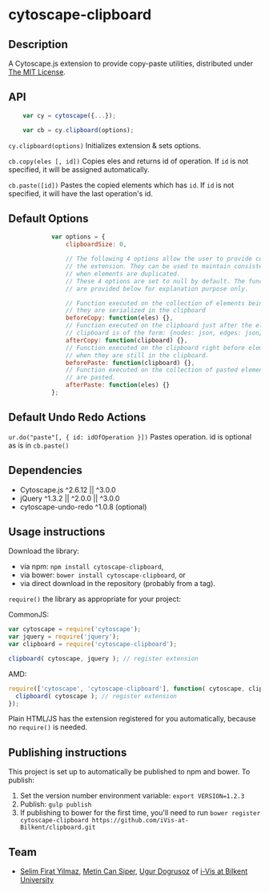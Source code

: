 cytoscape-clipboard
================================================================================


## Description

A Cytoscape.js extension to provide copy-paste utilities, distributed under [The MIT License](https://opensource.org/licenses/MIT).

## API

```javascript
    var cy = cytoscape({...});

    var cb = cy.clipboard(options);

```


`cy.clipboard(options)`
Initializes extension & sets options.

`cb.copy(eles [, id])`
Copies eles and returns id of operation. If `id` is not specified, it will be assigned automatically.

`cb.paste([id])`
Pastes the copied elements which has `id`. If `id` is not specified, it will have the last operation's id.


## Default Options
```javascript
            var options = {
                clipboardSize: 0,

                // The following 4 options allow the user to provide custom behavior to
                // the extension. They can be used to maintain consistency of some data
                // when elements are duplicated.
                // These 4 options are set to null by default. The function prototypes
                // are provided below for explanation purpose only.

                // Function executed on the collection of elements being copied, before
                // they are serialized in the clipboard
                beforeCopy: function(eles) {},
                // Function executed on the clipboard just after the elements are copied.
                // clipboard is of the form: {nodes: json, edges: json}
                afterCopy: function(clipboard) {},
                // Function executed on the clipboard right before elements are pasted,
                // when they are still in the clipboard.
                beforePaste: function(clipboard) {},
                // Function executed on the collection of pasted elements, after they
                // are pasted.
                afterPaste: function(eles) {}
            };
```


## Default Undo Redo Actions
`ur.do("paste"[, { id: idOfOperation }])` 
Pastes operation. id is optional as is in `cb.paste()`


## Dependencies

 * Cytoscape.js ^2.6.12 || ^3.0.0
 * jQuery ^1.3.2 || ^2.0.0 || ^3.0.0
 * cytoscape-undo-redo ^1.0.8 (optional)


## Usage instructions

Download the library:
 * via npm: `npm install cytoscape-clipboard`,
 * via bower: `bower install cytoscape-clipboard`, or
 * via direct download in the repository (probably from a tag).

`require()` the library as appropriate for your project:

CommonJS:
```js
var cytoscape = require('cytoscape');
var jquery = require('jquery');
var clipboard = require('cytoscape-clipboard');

clipboard( cytoscape, jquery ); // register extension
```

AMD:
```js
require(['cytoscape', 'cytoscape-clipboard'], function( cytoscape, clipboard ){
  clipboard( cytoscape ); // register extension
});
```

Plain HTML/JS has the extension registered for you automatically, because no `require()` is needed.


## Publishing instructions

This project is set up to automatically be published to npm and bower.  To publish:

1. Set the version number environment variable: `export VERSION=1.2.3`
1. Publish: `gulp publish`
1. If publishing to bower for the first time, you'll need to run `bower register cytoscape-clipboard https://github.com/iVis-at-Bilkent/clipboard.git`

## Team

  * [Selim Firat Yilmaz](https://github.com/mrsfy), [Metin Can Siper](https://github.com/metincansiper), [Ugur Dogrusoz](https://github.com/ugurdogrusoz) of [i-Vis at Bilkent University](http://www.cs.bilkent.edu.tr/~ivis)
